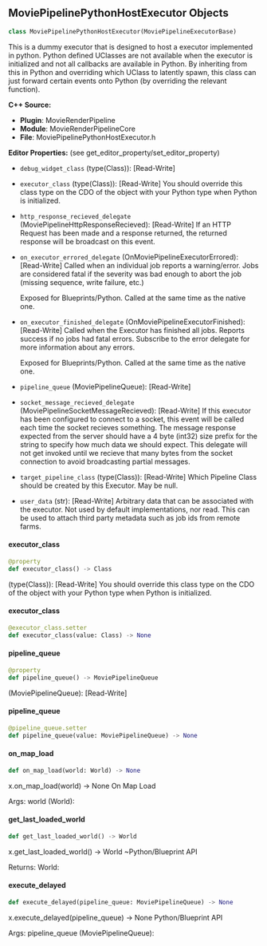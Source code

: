 ## MoviePipelinePythonHostExecutor Objects

```python
class MoviePipelinePythonHostExecutor(MoviePipelineExecutorBase)
```

This is a dummy executor that is designed to host a executor implemented in
python. Python defined UClasses are not available when the executor is initialized
and not all callbacks are available in Python. By inheriting from this in Python
and overriding which UClass to latently spawn, this class can just forward certain
events onto Python (by overriding the relevant function).

**C++ Source:**

- **Plugin**: MovieRenderPipeline
- **Module**: MovieRenderPipelineCore
- **File**: MoviePipelinePythonHostExecutor.h

**Editor Properties:** (see get_editor_property/set_editor_property)

- ``debug_widget_class`` (type(Class)):  [Read-Write]
- ``executor_class`` (type(Class)):  [Read-Write] You should override this class type on the CDO of the object with your Python type when Python is initialized.
- ``http_response_recieved_delegate`` (MoviePipelineHttpResponseRecieved):  [Read-Write] If an HTTP Request has been made and a response returned, the returned response will be broadcast on this event.
- ``on_executor_errored_delegate`` (OnMoviePipelineExecutorErrored):  [Read-Write] Called when an individual job reports a warning/error. Jobs are considered fatal
  if the severity was bad enough to abort the job (missing sequence, write failure, etc.)

  Exposed for Blueprints/Python. Called at the same time as the native one.
- ``on_executor_finished_delegate`` (OnMoviePipelineExecutorFinished):  [Read-Write] Called when the Executor has finished all jobs. Reports success if no jobs
  had fatal errors. Subscribe to the error delegate for more information about
  any errors.

  Exposed for Blueprints/Python. Called at the same time as the native one.
- ``pipeline_queue`` (MoviePipelineQueue):  [Read-Write]
- ``socket_message_recieved_delegate`` (MoviePipelineSocketMessageRecieved):  [Read-Write] If this executor has been configured to connect to a socket, this event will be called each time the socket recieves something.
  The message response expected from the server should have a 4 byte (int32) size prefix for the string to specify how much data
  we should expect. This delegate will not get invoked until we recieve that many bytes from the socket connection to avoid broadcasting
  partial messages.
- ``target_pipeline_class`` (type(Class)):  [Read-Write] Which Pipeline Class should be created by this Executor. May be null.
- ``user_data`` (str):  [Read-Write] Arbitrary data that can be associated with the executor. Not used by default implementations, nor read.
  This can be used to attach third party metadata such as job ids from remote farms.

<a id="unreal.MoviePipelinePythonHostExecutor.executor_class"></a>

#### executor_class

```python
@property
def executor_class() -> Class
```

(type(Class)):  [Read-Write] You should override this class type on the CDO of the object with your Python type when Python is initialized.

<a id="unreal.MoviePipelinePythonHostExecutor.executor_class"></a>

#### executor_class

```python
@executor_class.setter
def executor_class(value: Class) -> None
```

<a id="unreal.MoviePipelinePythonHostExecutor.pipeline_queue"></a>

#### pipeline_queue

```python
@property
def pipeline_queue() -> MoviePipelineQueue
```

(MoviePipelineQueue):  [Read-Write]

<a id="unreal.MoviePipelinePythonHostExecutor.pipeline_queue"></a>

#### pipeline_queue

```python
@pipeline_queue.setter
def pipeline_queue(value: MoviePipelineQueue) -> None
```

<a id="unreal.MoviePipelinePythonHostExecutor.on_map_load"></a>

#### on_map_load

```python
def on_map_load(world: World) -> None
```

x.on_map_load(world) -> None
On Map Load

Args:
    world (World):

<a id="unreal.MoviePipelinePythonHostExecutor.get_last_loaded_world"></a>

#### get_last_loaded_world

```python
def get_last_loaded_world() -> World
```

x.get_last_loaded_world() -> World
~Python/Blueprint API

Returns:
    World:

<a id="unreal.MoviePipelinePythonHostExecutor.execute_delayed"></a>

#### execute_delayed

```python
def execute_delayed(pipeline_queue: MoviePipelineQueue) -> None
```

x.execute_delayed(pipeline_queue) -> None
Python/Blueprint API

Args:
    pipeline_queue (MoviePipelineQueue):

<a id="unreal.MoviePipelineExecutorShot"></a>